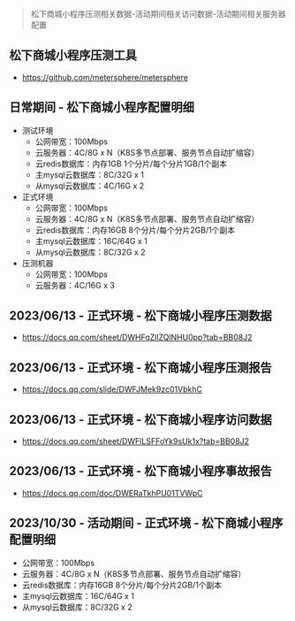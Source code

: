 > 松下商城小程序压测相关数据-活动期间相关访问数据-活动期间相关服务器配置

## 松下商城小程序压测工具
* https://github.com/metersphere/metersphere

## 日常期间 - 松下商城小程序配置明细
* 测试环境
  - 公网带宽：100Mbps
  - 云服务器：4C/8G x N（K8S多节点部署、服务节点自动扩缩容）
  - 云redis数据库：内存1GB 1个分片/每个分片1GB/1个副本
  - 主mysql云数据库：8C/32G x 1
  - 从mysql云数据库：4C/16G x 2
* 正式环境
  - 公网带宽：100Mbps
  - 云服务器：4C/8G x N（K8S多节点部署、服务节点自动扩缩容）
  - 云redis数据库：内存16GB 8个分片/每个分片2GB/1个副本
  - 主mysql云数据库：16C/64G x 1
  - 从mysql云数据库：8C/32G x 2
* 压测机器
  - 公网带宽：100Mbps
  - 云服务器：4C/16G x 3

## 2023/06/13 - 正式环境 - 松下商城小程序压测数据
* https://docs.qq.com/sheet/DWHFqZllZQlNHU0pp?tab=BB08J2

## 2023/06/13 - 正式环境 - 松下商城小程序压测报告
* https://docs.qq.com/slide/DWFJMek9zc01VbkhC

## 2023/06/13 - 正式环境 - 松下商城小程序访问数据
* https://docs.qq.com/sheet/DWFlLSFFoYk9sUk1x?tab=BB08J2

## 2023/06/13 - 正式环境 - 松下商城小程序事故报告
* https://docs.qq.com/doc/DWERaTkhPU01TVWpC

## 2023/10/30 - 活动期间 - 正式环境 - 松下商城小程序配置明细
* 公网带宽：100Mbps
* 云服务器：4C/8G x N（K8S多节点部署、服务节点自动扩缩容）
* 云redis数据库：内存16GB 8个分片/每个分片2GB/1个副本
* 主mysql云数据库：16C/64G x 1
* 从mysql云数据库：8C/32G x 2
